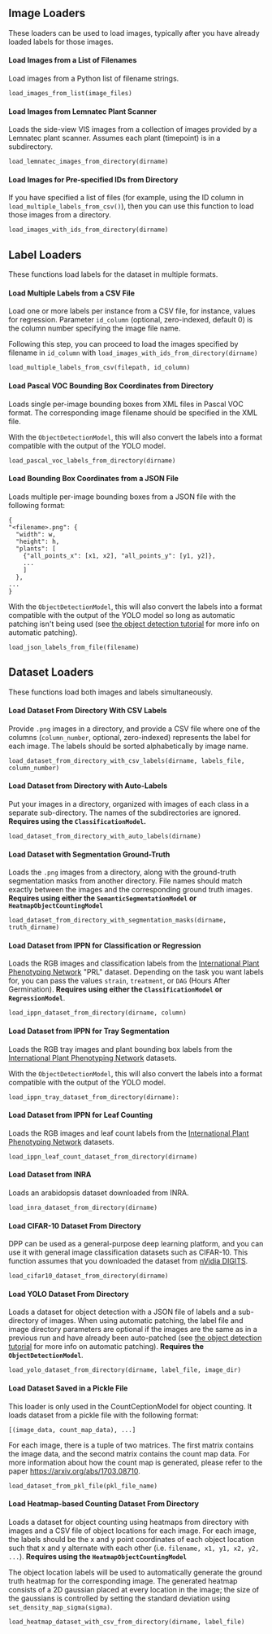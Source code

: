 ## Image Loaders

These loaders can be used to load images, typically after you have already loaded labels for those images.

#### Load Images from a List of Filenames

Load images from a Python list of filename strings.

```
load_images_from_list(image_files)
```

#### Load Images from Lemnatec Plant Scanner

Loads the side-view VIS images from a collection of images provided by a Lemnatec plant scanner. Assumes each plant (timepoint) is in a subdirectory.

```
load_lemnatec_images_from_directory(dirname)
```

#### Load Images for Pre-specified IDs from Directory

If you have specified a list of files (for example, using the ID column in `load_multiple_labels_from_csv()`), then you can use this function to load those images from a directory. 

```
load_images_with_ids_from_directory(dirname)
```

## Label Loaders

These functions load labels for the dataset in multiple formats.

#### Load Multiple Labels from a CSV File

Load one or more labels per instance from a CSV file, for instance, values for regression. Parameter `id_column` (optional, zero-indexed, default 0) is the column number specifying the image file name.

Following this step, you can proceed to load the images specified by filename in `id_column` with `load_images_with_ids_from_directory(dirname)`

```
load_multiple_labels_from_csv(filepath, id_column)
```

#### Load Pascal VOC Bounding Box Coordinates from Directory

Loads single per-image bounding boxes from XML files in Pascal VOC format. The corresponding image filename should be specified in the XML file.

With the `ObjectDetectionModel`, this will also convert the labels into a format compatible with the output of the YOLO model.

```
load_pascal_voc_labels_from_directory(dirname)
```

#### Load Bounding Box Coordinates from a JSON File

Loads multiple per-image bounding boxes from a JSON file with the following format:

```
{
"<filename>.png": {
  "width": w,
  "height": h,
  "plants": [
    {"all_points_x": [x1, x2], "all_points_y": [y1, y2]}, 
    ...
    ]
  },
...
}
```

With the `ObjectDetectionModel`, this will also convert the labels into a format compatible with the output of the YOLO model so long as automatic patching isn't being used (see [the object detection tutorial](Tutorial-Training-An-Object-Detector.md) for more info on automatic patching).

```
load_json_labels_from_file(filename)
```

## Dataset Loaders

These functions load both images and labels simultaneously.

#### Load Dataset From Directory With CSV Labels

Provide `.png` images in a directory, and provide a CSV file where one of the columns (`column_number`, optional, zero-indexed) represents the label for each image. The labels should be sorted alphabetically by image name.

```
load_dataset_from_directory_with_csv_labels(dirname, labels_file, column_number)
```

#### Load Dataset from Directory with Auto-Labels

Put your images in a directory, organized with images of each class in a separate sub-directory. The names of the subdirectories are ignored. **Requires using the `ClassificationModel`.**

```
load_dataset_from_directory_with_auto_labels(dirname)
```

#### Load Dataset with Segmentation Ground-Truth

Loads the `.png` images from a directory, along with the ground-truth segmentation masks from another directory. File names should match exactly between the images and the corresponding ground truth images. **Requires using either the `SemanticSegmentationModel` or `HeatmapObjectCountingModel`**

```
load_dataset_from_directory_with_segmentation_masks(dirname, truth_dirname)
```

#### Load Dataset from IPPN for Classification or Regression

Loads the RGB images and classification labels from the [International Plant Phenotyping Network](http://www.plant-phenotyping.org/) "PRL" dataset. Depending on the task you want labels for, you can pass the values `strain`, `treatment`, or `DAG` (Hours After Germination). **Requires using either the `ClassificationModel` or `RegressionModel`**.

```
load_ippn_dataset_from_directory(dirname, column)
```

#### Load Dataset from IPPN for Tray Segmentation

Loads the RGB tray images and plant bounding box labels from the [International Plant Phenotyping Network](http://www.plant-phenotyping.org/) datasets.

With the `ObjectDetectionModel`, this will also convert the labels into a format compatible with the output of the YOLO model.

```
load_ippn_tray_dataset_from_directory(dirname):
```

#### Load Dataset from IPPN for Leaf Counting

Loads the RGB images and leaf count labels from the [International Plant Phenotyping Network](http://www.plant-phenotyping.org/) datasets.

```
load_ippn_leaf_count_dataset_from_directory(dirname)
```

#### Load Dataset from INRA

Loads an arabidopsis dataset downloaded from INRA.

```
load_inra_dataset_from_directory(dirname)
```

#### Load CIFAR-10 Dataset From Directory

DPP can be used as a general-purpose deep learning platform, and you can use it with general image classification datasets such as CIFAR-10. This function assumes that you downloaded the dataset from [nVidia DIGITS](https://developer.nvidia.com/digits).

```
load_cifar10_dataset_from_directory(dirname)
```

#### Load YOLO Dataset From Directory

Loads a dataset for object detection with a JSON file of labels and a sub-directory of images. When using automatic patching, the label file and image directory parameters are optional if the images are the same as in a previous run and have already been auto-patched (see [the object detection tutorial](Tutorial-Training-An-Object-Detector.md) for more info on automatic patching). **Requires the `ObjectDetectionModel`**.

```
load_yolo_dataset_from_directory(dirname, label_file, image_dir)
```

#### Load Dataset Saved in a Pickle File

This loader is only used in the CountCeptionModel for object counting. It loads dataset from a pickle file with the following format:

```
[(image_data, count_map_data), ...]
```

For each image, there is a tuple of two matrices. The first matrix contains the image data, and the second matrix contains the count map data.
For more information about how the count map is generated, please refer to the paper https://arxiv.org/abs/1703.08710.

```
load_dataset_from_pkl_file(pkl_file_name)
```

#### Load Heatmap-based Counting Dataset From Directory

Loads a dataset for object counting using heatmaps from directory with images and a CSV file of object locations for each image. For each image, the labels should be the x and y point coordinates of each object location such that x and y alternate with each other (i.e. `filename, x1, y1, x2, y2, ...`). **Requires using the `HeatmapObjectCountingModel`**

The object location labels will be used to automatically generate the ground truth heatmap for the corresponding image. The generated heatmap consists of a 2D gaussian placed at every location in the image; the size of the gaussians is controlled by setting the standard deviation using `set_density_map_sigma(sigma)`.

```
load_heatmap_dataset_with_csv_from_directory(dirname, label_file)
```
